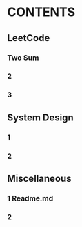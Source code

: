 # CONTENTS

## LeetCode
### Two Sum
### 2
### 3

## System Design
### 1
### 2

## Miscellaneous
### 1 Readme.md
### 2









